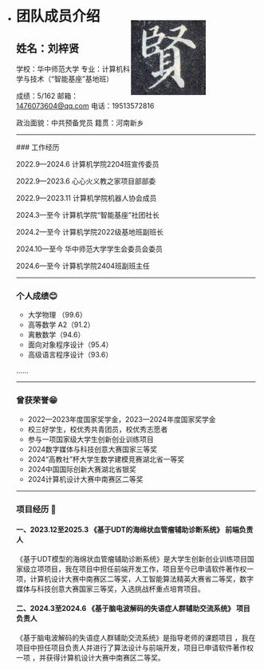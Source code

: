 * # 团队成员介绍

  ## 姓名：刘梓贤                                             <img src="photos/lzx.jpg" align="right" style="height:150px;padding-right:100px;margin-top:-40px">

  学校：华中师范大学     专业：计算机科学与技术（“智能基座”基地班）

   成绩：5/162    邮箱：1476073604@qq.com    电话：19513572816

  政治面貌：中共预备党员          籍贯：河南新乡

  <hr />
  ### 工作经历

  2022.9—2024.6         计算机学院2204班宣传委员

  2022.9—2023.6         心心火义教之家项目部部委

  2022.9—2023.11       计算机学院机器人协会成员

  2024.3—至今         计算机学院“智能基座”社团社长

  2024.2—至今         计算机学院2022级基地班副班长

  2024.10—至今       华中师范大学学生会委员会委员

  2024.6—至今          计算机学院2404班副班主任

  


  <hr />

  ### 个人成绩😊

  * 大学物理 （99.6）
  * 高等数学 A2（91.2）
  * 离散数学（94.6）
  * 面向对象程序设计（95.4）
  * 高级语言程序设计（93.6）

  ……


  <hr/>

  ###  曾获荣誉😁 

  * 2022—2023年度国家奖学金，2023—2024年度国家奖学金
  * 校三好学生，校优秀共青团员，校优秀志愿者
  * 参与一项国家级大学生创新创业训练项目
  * 2024数字媒体与科技创意大赛国家三等奖
  * 2024“高教社”杯大学生数学建模竞赛湖北省一等奖
  * 2024中国国际创新大赛湖北省银奖
  * 2024计算机设计大赛中南赛区二等奖

  <hr/>

  

  ### 项目经历 🚀

  #### 一、2023.12至2025.3      《基于UDT的海绵状血管瘤辅助诊断系统》     前端负责人

  《基于UDT模型的海绵状血管瘤辅助诊断系统》是大学生创新创业训练项目国家级立项项目，我在项目中担任前端开发工作，项目至今已申请软件著作权一项，计算机设计大赛中南赛区二等奖，人工智能算法精英大赛省二等奖，数字媒体与科技创意大赛国家三等奖，入选挑战杯重点培育项目。

  ####  二、2024.3至2024.6      《基于脑电波解码的失语症人群辅助交流系统》 项目负责人

  《基于脑电波解码的失语症人群辅助交流系统》是指导老师的课题项目 ，我在项目中担任项目负责人并进行了算法设计与前端开发，项目已申请软件著作权一项  ，并获得计算机设计大赛中南赛区二等奖。

